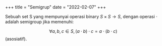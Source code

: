+++
title     = "Semigrup"
date      = "2022-02-07"
+++


Sebuah set S yang mempunyai operasi binary $S \times S \to S$, dengan operasi $\cdot$ adalah semigroup jika memenuhi:

$$\forall a, b, c \in S, (a \cdot b) \cdot c = a \cdot (b \cdot c)$$ (asosiatif).
